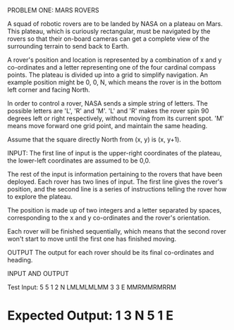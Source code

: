PROBLEM ONE: MARS ROVERS

A squad of robotic rovers are to be landed by NASA on a plateau on Mars. This plateau, which is 
curiously rectangular, must be navigated by the rovers so that their on-board cameras can get a 
complete view of the surrounding terrain to send back to Earth.

A rover's position and location is represented by a combination of x and y co-ordinates and a 
letter representing one of the four cardinal compass points. The plateau is divided up into a 
grid to simplify navigation. An example position might be 0, 0, N, which means the rover is 
in the bottom left corner and facing North.

In order to control a rover, NASA sends a simple string of letters. The possible letters are 
'L', 'R' and 'M'. 'L' and 'R' makes the rover spin 90 degrees left or right respectively, 
without moving from its current spot. 'M' means move forward one grid point, and maintain the 
same heading.

Assume that the square directly North from (x, y) is (x, y+1).

INPUT:
The first line of input is the upper-right coordinates of the plateau, the lower-left 
coordinates are assumed to be 0,0.

The rest of the input is information pertaining to the rovers that have been deployed. 
Each rover has two lines of input. The first line gives the rover's position, and the 
second line is a series of instructions telling the rover how to explore the plateau.

The position is made up of two integers and a letter separated by spaces, corresponding 
to the x and y co-ordinates and the rover's orientation.

Each rover will be finished sequentially, which means that the second rover won't start 
to move until the first one has finished moving.


OUTPUT
The output for each rover should be its final co-ordinates and heading.

INPUT AND OUTPUT

Test Input:
5 5
1 2 N
LMLMLMLMM
3 3 E
MMRMMRMRRM

Expected Output:
1 3 N
5 1 E
==========
